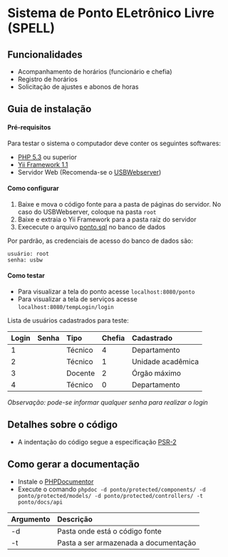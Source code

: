 # Sistema de Ponto ELetrônico Livre (SPELL)

## Funcionalidades
* Acompanhamento de horários (funcionário e chefia)
* Registro de horários
* Solicitação de ajustes e abonos de horas

## Guia de instalação

#### Pré-requisitos
Para testar o sistema o computador deve conter os seguintes softwares:
* [PHP 5.3](https://secure.php.net/downloads.php) ou superior
* [Yii Framework 1.1](https://github.com/yiisoft/yii/releases/download/1.1.17/yii-1.1.17.467ff50.zip)
* Servidor Web (Recomenda-se o [USBWebserver](http://www.usbwebserver.net))

#### Como configurar
1. Baixe e mova o código fonte para a pasta de páginas do servidor. No caso do USBWebserver, coloque na pasta `root`
2. Baixe e extraia o Yii Framework para a pasta raiz do servidor
3. Exececute o arquivo [ponto.sql](ponto.sql) no banco de dados

Por pardrão, as credenciais de acesso do banco de dados são:
```
usuário: root
senha: usbw
```

#### Como testar
* Para visualizar a tela do ponto acesse `localhost:8080/ponto`
* Para visualizar a tela de serviços acesse `localhost:8080/tempLogin/login`

Lista de usuários cadastrados para teste:

| Login	| Senha	| Tipo | Chefia | Cadastrado
|:---|:---|:---|:---|:---|
|1||Técnico|4|Departamento|
|2||Técnico|1|Unidade acadêmica|
|3||Docente|2|Órgão máximo|
|4||Técnico|0|Departamento|

*Observação: pode-se informar qualquer senha para realizar o login*

## Detalhes sobre o código
* A indentação do código segue a especificação [PSR-2](https://github.com/bobsta63/netbeans-psr-formatting)

## Como gerar a documentação
* Instale o [PHPDocumentor](https://www.phpdoc.org/)
* Execute o comando ```phpdoc -d ponto/protected/components/ -d ponto/protected/models/ -d ponto/protected/controllers/ -t ponto/docs/api```

| Argumento	| Descrição	|
|:---|:---|
|-d|Pasta onde está o código fonte|
|-t|Pasta a ser armazenada a documentação|
